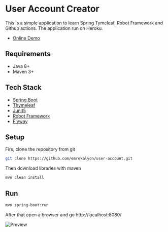 
# User Account Creator  

This is a simple application to learn  Spring Tymeleaf, Robot Framework and Githup actions. The application run on  Heroku.

* [Online Demo](https://my-user-accounts.herokuapp.com)

## Requirements

* Java 8+
* Maven 3+

## Tech Stack

* [Spring Boot](https://projects.spring.io/spring-boot/)
* [Thymeleaf](https://www.thymeleaf.org/)
* [Junit5](https://junit.org/junit5/)
* [Robot Framework](https://robotframework.org/)
* [Flyway](https://flywaydb.org/)

## Setup 

Firs, clone the repository from git
```bash
git clone https://github.com/emrekalyon/user-account.git 
```
Then download  libraries  with maven
```bash
mvn clean install
```

##  Run

```bash
mvn spring-boot:run
```
After that open a browser and go http://localhost:8080/

![Preview](https://ibb.co/TMtBs4m)


